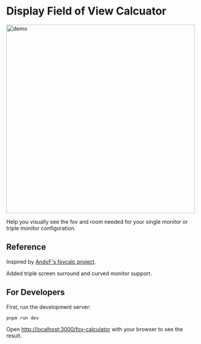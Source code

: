 # Display Field of View Calcuator

<img width="500" alt="demo" src="https://github.com/nicholasxuu/fov-calculator/assets/676478/21bcfe49-8c74-463a-a11d-4bb85a419893">

Help you visually see the fov and room needed for your single monitor or triple monitor configuration.

## Reference

Inspired by [AndyF's fovcalc project](https://andyf.me/fovcalc.html).

Added triple screen surround and curved monitor support.

## For Developers

First, run the development server:

```bash
pnpm run dev
```

Open [http://localhost:3000/fov-calculator](http://localhost:3000/fov-calculator) with your browser to see the result.
